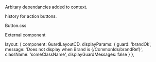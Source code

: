 Arbitary dependancies added to context.

history for action buttons.

Button.css

External component

layout: {
component: GuardLayoutCD,
displayParams: { guard: 'brandOk', message: 'Does not display when Brand is {/CommonIds/brandRef}', className: 'someClassName', displayGuardMessages: false }
},